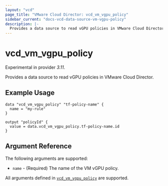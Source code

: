 ```yaml
---
layout: "vcd"
page_title: "VMware Cloud Director: vcd_vm_vgpu_policy"
sidebar_current: "docs-vcd-data-source-vm-vgpu-policy"
description: |-
  Provides a data source to read vGPU policies in VMware Cloud Director.
---
```


# vcd\_vm\_vgpu\_policy

Experimental in provider *3.11*.

Provides a data source to read vGPU policies in VMware Cloud Director.

## Example Usage

```hcl
data "vcd_vm_vgpu_policy" "tf-policy-name" {
  name = "my-rule"
}

output "policyId" {
  value = data.vcd_vm_vgpu_policy.tf-policy-name.id
}
```
## Argument Reference

The following arguments are supported:

* `name` - (Required) The name of the VM vGPU policy.

All arguments defined in [`vcd_vm_vgpu_policy`](/providers/vmware/vcd/latest/docs/resources/vm_vgpu_policy#argument-reference) are supported.

